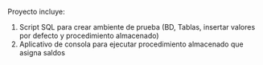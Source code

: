 Proyecto incluye:
1) Script SQL para crear ambiente de prueba (BD, Tablas, insertar valores por defecto y procedimiento almacenado)
2) Aplicativo de consola para ejecutar procedimiento almacenado que asigna saldos
